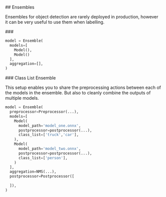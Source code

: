 ## Ensembles 

Ensembles for object detection are rarely deployed in production, however it can be very useful to use them when labelling. 

### 
```python
model = Ensemble(
  models=[
    Model(),
    Model()
  ],
  aggregation=[],
)
```

### Class List Ensemble 

This setup enables you to share the preprocessing actions between each of the models in the ensemble. 
But also to cleanly combine the outputs of multiple models.

```python
model = Ensemble(
  preprocessor=Preprocessor(...),
  models=[
    Model(
      model_path='model_one.onnx',
      postprocessor=postprocessor(...),
      class_list=['truck','car'],
    ),
    Model(
      model_path='model_two.onnx',
      postprocessor=postprocessor(...),
      class_list=['person'],
    )
  ],
  aggregation=NMS(...),
  postprocessor=Postprocessor([
    
  ]),
)
